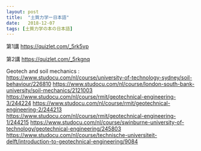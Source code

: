 ```yaml
---
layout: post
title:  "土質力学ー日本語"
date:   2018-12-07
tags: [土質力学の本の日本語]
---
```


第1講
https://quizlet.com/_5rk5vp

第2講
https://quizlet.com/_5rkgnq




Geotech and soil mechanics : 
https://www.studocu.com/nl/course/university-of-technology-sydney/soil-behaviour/226810
https://www.studocu.com/nl/course/london-south-bank-university/soil-mechanics/2121003
https://www.studocu.com/nl/course/rmit/geotechnical-engineering-3/244224
https://www.studocu.com/nl/course/rmit/geotechnical-engineering-2/244213
https://www.studocu.com/nl/course/rmit/geotechnical-engineering-1/244215
https://www.studocu.com/nl/course/swinburne-university-of-technology/geotechnical-engineering/245803
https://www.studocu.com/nl/course/technische-universiteit-delft/introduction-to-geotechnical-engineering/9084
